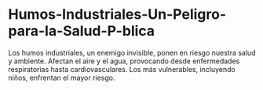 # Humos-Industriales-Un-Peligro-para-la-Salud-P-blica
Los humos industriales, un enemigo invisible, ponen en riesgo nuestra salud y ambiente. Afectan el aire y el agua, provocando desde enfermedades respiratorias hasta cardiovasculares. Los más vulnerables, incluyendo niños, enfrentan el mayor riesgo.
